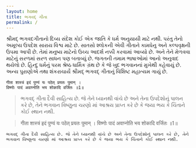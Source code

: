 ```yaml
---
layout: home
title: ભગવદ્ ગીતા
permalink: /
---
```


શ્રીમદ્ ભગવદગીતાનો દિવ્ય સંદેશ કોઈ એક જાતિ કે ધર્મ અનુયાયી માટે નથી. પરંતુ તેનો અમૂલ્ય ઉપદેશ સારાય વિશ્વ માટે છે. સાતસો શ્લોકની એવી ગીતાને કામધેનુ અને કલ્પવૃક્ષની ઉપમા આપી છે. તેમાં મનુષ્ય માટેનો ઉચ્ચ આદર્શ નક્કી કરવામાં આવ્યો છે. અને તેને મેળવવા માટેનું સરળમાં સરળ સાધન પણ બતાવ્યું છે. જગતની તમામ ભાષાઓમાં આનો અનુવાદ થયેલો છે. હિન્દુ ધર્મનું પરમ શ્રેષ્ઠ ધાર્મિક ગ્રંથ છે કે જે ખુદ ભગવાનનાં મુખેથી કહેવાયું છે. અન્ય પુરાણોએ તથા શંકરાચાર્યે શ્રીમદ્ ભગવદ્ ગીતાનું વિશિષ્ટ મહાત્યમ ગાયું છે.

```
गीता शास्त्रं इदं पुण्यं यः पठेत् प्रयतः पुमान् ।
विष्णोः पादं अवाप्नोति भय शोकादि वर्जितः ॥1॥
```

> ભગવદ્ ગીતા દૈવી સાહિત્ય છે. જે તેને ધ્યાનથી વાંચે છે અને તેના ઉપદેશોનું પાલન કરે છે, તેને ભગવાન વિષ્ણુના ચરણો માં આશ્રય પ્રાપ્ત કરે છે કે જયા ભય કે ચિંતાને કોઈ સ્થાન નથી.

> गीता शास्त्रं इदं पुण्यं यः पठेत् प्रयतः पुमान् ।
> विष्णोः पादं अवाप्नोति भय शोकादि वर्जितः ॥1॥

```
ભગવદ્ ગીતા દૈવી સાહિત્ય છે. જે તેને ધ્યાનથી વાંચે છે અને તેના ઉપદેશોનું પાલન કરે છે, તેને ભગવાન વિષ્ણુના ચરણો માં આશ્રય પ્રાપ્ત કરે છે કે જયા ભય કે ચિંતાને કોઈ સ્થાન નથી.
```